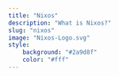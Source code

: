```yaml
---
title: "Nixos"
description: "What is Nixos?"
slug: "nixos"
image: "Nixos-Logo.svg"
style:
    background: "#2a9d8f"
    color: "#fff"
---
```

